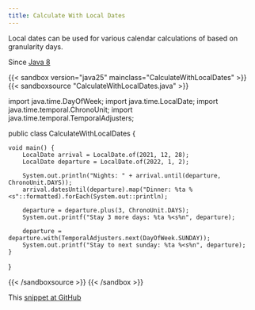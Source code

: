 ```yaml
---
title: Calculate With Local Dates
---
```


Local dates can be used for various calendar calculations of based on
granularity days.

Since [Java 8](/jdk/8/)

{{< sandbox version="java25" mainclass="CalculateWithLocalDates" >}}
{{< sandboxsource "CalculateWithLocalDates.java" >}}

import java.time.DayOfWeek;
import java.time.LocalDate;
import java.time.temporal.ChronoUnit;
import java.time.temporal.TemporalAdjusters;

public class CalculateWithLocalDates {

	void main() {
		LocalDate arrival = LocalDate.of(2021, 12, 28);
		LocalDate departure = LocalDate.of(2022, 1, 2);

		System.out.println("Nights: " + arrival.until(departure, ChronoUnit.DAYS));
		arrival.datesUntil(departure).map("Dinner: %ta %<s"::formatted).forEach(System.out::println);

		departure = departure.plus(3, ChronoUnit.DAYS);
		System.out.printf("Stay 3 more days: %ta %<s%n", departure);

		departure = departure.with(TemporalAdjusters.next(DayOfWeek.SUNDAY));
		System.out.printf("Stay to next sunday: %ta %<s%n", departure);
	}

}

{{< /sandboxsource >}}
{{< /sandbox >}}

This [snippet at GitHub](https://github.com/marchof/io.javaalmanac.snippets/tree/master/src/main/java/io/javaalmanac/snippets/time/CalculateWithLocalDates.java)
